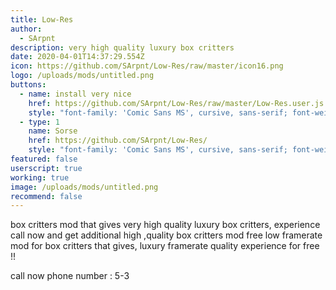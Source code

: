 ```yaml
---
title: Low-Res
author:
  - SArpnt
description: very high quality luxury box critters
date: 2020-04-01T14:37:29.554Z
icon: https://github.com/SArpnt/Low-Res/raw/master/icon16.png
logo: /uploads/mods/untitled.png
buttons:
  - name: install very nice
    href: https://github.com/SArpnt/Low-Res/raw/master/Low-Res.user.js
    style: "font-family: 'Comic Sans MS', cursive, sans-serif; font-weight: normal;"
  - type: 1
    name: Sorse
    href: https://github.com/SArpnt/Low-Res/
    style: "font-family: 'Comic Sans MS', cursive, sans-serif; font-weight: normal;"
featured: false
userscript: true
working: true
image: /uploads/mods/untitled.png
recommend: false
---
```

box critters mod that gives very high quality luxury box critters, experience
call now and get additional high ,quality box critters mod free low framerate
mod for box critters that gives, luxury framerate quality experience for free
!!

call now phone number : 5-3

